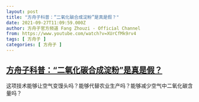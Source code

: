```yaml
---
layout: post
title: "方舟子科普：“二氧化碳合成淀粉”是真是假？"
date: 2021-09-27T11:09:59.000Z
author: 方舟子官方频道 Fang Zhouzi - Official Channel
from: https://www.youtube.com/watch?v=XUrCfMk9rv4
tags: [ 方舟子 ]
categories: [ 方舟子 ]
---
```

<!--1632740999000-->
[方舟子科普：“二氧化碳合成淀粉”是真是假？](https://www.youtube.com/watch?v=XUrCfMk9rv4)
------

<div>
这项技术能够让空气变馒头吗？能够代替农业生产吗？能够减少空气中二氧化碳含量吗？
</div>
